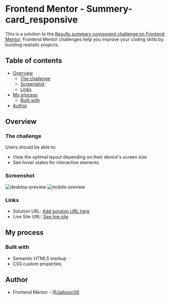 # Frontend Mentor - Summery-card_responsive

This is a solution to the [Results summary component challenge on Frontend Mentor](https://www.frontendmentor.io/challenges/results-summary-component-CE_K6s0maV). Frontend Mentor challenges help you improve your coding skills by building realistic projects.

## Table of contents

- [Overview](#overview)
  - [The challenge](#the-challenge)
  - [Screenshot](#screenshot)
  - [Links](#links)
- [My process](#my-process)
  - [Built with](#built-with)
- [Author](#author)

## Overview

### The challenge

Users should be able to:

- View the optimal layout depending on their device's screen size
- See hover states for interactive elements

### Screenshot

![desktop-preview](https://github.com/Jaiboon26/Summery-card_responsive/assets/133299258/6bfb26e3-0d74-464a-8135-0f6a444b75d9)
![mobile-preview](https://github.com/Jaiboon26/Summery-card_responsive/assets/133299258/9b0955fb-f33e-44b6-837f-7674d2233fb8)

### Links

- Solution URL: [Add solution URL here](https://your-solution-url.com)
- Live Site URL: [See live site](https://jaiboon26.github.io/Summery-card_responsive/)

## My process

### Built with

- Semantic HTML5 markup
- CSS custom properties

## Author

- Frontend Mentor - [@Jaiboon26](https://www.frontendmentor.io/profile/Jaiboon26)
